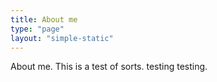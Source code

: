 ```yaml
---
title: About me
type: "page"
layout: "simple-static"
---
```


About me. This is a test of sorts. testing testing.